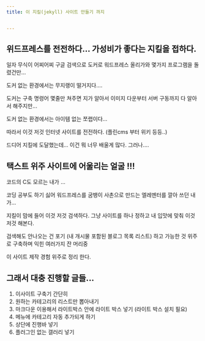 ```yaml
---
title: 이 지킬(jekyll) 사이트 만들기 까지


---
```


## 위드프레스를 전전하다... 가성비가 좋다는 지킬을 접하다.

  일자 무식이 어찌어찌 구글 검색으로 도커로 워드프레스 올리가와 몇가지 프로그램을 돌렸건만...

  도커 없는 환경에서는 무지랭이 떨거지다....

  도커는 구축 명령어 몇줄만 쳐주면 지가 알아서 이미지 다운부터 서버 구동까지 다 알아서 해주지만...

  도커 없는 환경에서는 아이템 없는 쪼랩이다...

  따라서 이것 저것 인터넷 사이트를 전전하다. (플린cms 부터 위키 등등..)

  드디어 지킬에 도달했는데... 이건 뭐 너무 배울게 많다. 그러나....

## 택스트 위주 사이트에 어울리는 얼굴 !!!

  코드의 C도 모르는 내가 ...

  코딩 공부도 하기 싫어 워드프레스를 굼뱅이 사촌으로 만드는 엘레멘터를 깔아 쓰던 내가...

  지킬이 맘에 들어 이것 저것 검색하다. 그냥 사이트를 하나 정하고
  내 입맛에 맞춰 이것 저것 해본다.

  검색해도 안나오는 건 포기 (내 개시물 포함된 블로그 목록 리스트) 하고 가능한 것 위주로 구축하며 익힌 여러가지 잔 머리중

  이 사이트 제작 경험 위주로 정리 한다.


## 그래서 대충 진행할 글들...

  1. 이사이트 구축기 간단히
  1. 원하는 카테고리의 리스트만 뽑아내기
  2. 마크다운 이용해서 라이트박스 안에 라이트 박스 넣기 (라이트 박스 설치 필요)
  3. 메뉴에 카테고리 자동 추가되게 하기
  4. 상단에 진행바 넣기
  5. 플러그인 없는 갤러리 넣기
